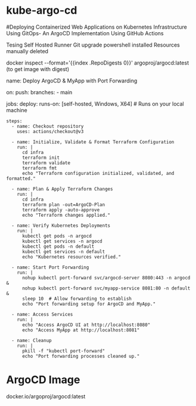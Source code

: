 # kube-argo-cd

#Deploying Containerized Web Applications on Kubernetes Infrastructure Using GitOps- An ArgoCD Implementation Using GitHub Actions


Tesing Self Hosted Runner
Git upgrade
powershell installed
Resources manually deleted

docker inspect --format='{{index .RepoDigests 0}}' argoproj/argocd:latest
(to get image with digest)

name: Deploy ArgoCD & MyApp with Port Forwarding

on:
  push:
    branches:
      - main

jobs:
  deploy:
    runs-on: [self-hosted, Windows, X64]  # Runs on your local machine

    steps:
      - name: Checkout repository
        uses: actions/checkout@v3

      - name: Initialize, Validate & Format Terraform Configuration
        run: |
          cd infra
          terraform init
          terraform validate
          terraform fmt
          echo "Terraform configuration initialized, validated, and formatted."

      - name: Plan & Apply Terraform Changes
        run: |
          cd infra
          terraform plan -out=ArgoCD-Plan
          terraform apply -auto-approve
          echo "Terraform changes applied."

      - name: Verify Kubernetes Deployments
        run: |
          kubectl get pods -n argocd
          kubectl get services -n argocd
          kubectl get pods -n default
          kubectl get services -n default
          echo "Kubernetes resources verified."

      - name: Start Port Forwarding
        run: |
          nohup kubectl port-forward svc/argocd-server 8080:443 -n argocd &
          nohup kubectl port-forward svc/myapp-service 8081:80 -n default &
          sleep 10  # Allow forwarding to establish
          echo "Port forwarding setup for ArgoCD and MyApp."

      - name: Access Services
        run: |
          echo "Access ArgoCD UI at http://localhost:8080"
          echo "Access MyApp at http://localhost:8081"

      - name: Cleanup
        run: |
          pkill -f "kubectl port-forward"
          echo "Port forwarding processes cleaned up."


# ArgoCD Image
docker.io/argoproj/argocd:latest


